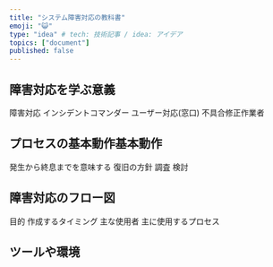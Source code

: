```yaml
---
title: "システム障害対応の教科書"
emoji: "😺"
type: "idea" # tech: 技術記事 / idea: アイデア
topics: ["document"]
published: false
---
```


## 障害対応を学ぶ意義
障害対応
インシデントコマンダー
ユーザー対応(窓口)
不具合修正作業者

## プロセスの基本動作基本動作
発生から終息までを意味する
復旧の方針
調査
検討


## 障害対応のフロー図
目的
作成するタイミング
主な使用者
主に使用するプロセス

## ツールや環境
